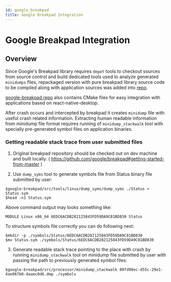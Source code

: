 ```yaml
---
id: google_breakpad
title: Google Breakpad Integration
---
```


# Google Breakpad Integration

## Overview

Since Google's Breakpad library requires `depot` tools to checkout sources from source control and build dedicated tools used to analyze generated `minidumps` files, repackaged version with pure breakpad library source code to be compiled along with application sources was added into [repo](https://github.com/status-im/google-breakpad).

[google-breakpad repo](https://github.com/status-im/google-breakpad) also contains CMake files for easy integration with applications based on react-native-desktop.

After crash occurs and intercepted by breakpad it creates `minidump` file with useful crash related information. Extracting human readable information from minidump file format requires running of `minidump_stackwalk` tool with specially pre-generated symbol files on application binaries.

### Getting readable stack trace from user submitted files

1. Original breakpad repository should be checked out on dev machine and built locally. ( https://github.com/google/breakpad#getting-started-from-master )

2. Use `dump_syms` tool to generate symbols file from Status binary file submitted by user:

`$google-breakpad/src/tools/linux/dump_syms/dump_syms ./Status > Status.sym`  
`$head -n1 Status.sym`

Above command output may looks something like:

`MODULE Linux x86_64 6EDC6ACDB282125843FD59DA9C81BD830 Status`

To structure symbols file correctly you can do following next:

`$mkdir -p ./symbols/Status/6EDC6ACDB282125843FD59DA9C81BD830`  
`$mv Status.sym ./symbols/Status/6EDC6ACDB282125843FD59DA9C81BD830`

3. Generate readable stack trace pointing to the place with crash by running `minidump_stackwalk` tool on minidump file submitted by user with passing the path to previously generated symbol files:

`$google-breakpad/src/processor/minidump_stackwalk 09fd98ec-d55c-29e1-4ae067b0-4aaec0d6.dmp ./symbols`
